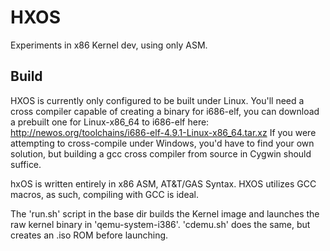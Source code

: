 # HXOS
Experiments in x86 Kernel dev, using only ASM.

## Build
HXOS is currently only configured to be built under Linux.
You'll need a cross compiler capable of creating a binary for i686-elf, you can download a prebuilt one for Linux-x86_64 to i686-elf here: http://newos.org/toolchains/i686-elf-4.9.1-Linux-x86_64.tar.xz
If you were attempting to cross-compile under Windows, you'd have to find your own solution, but building a gcc cross compiler from source in Cygwin should suffice.

hxOS is written entirely in x86 ASM, AT&T/GAS Syntax. HXOS utilizes GCC macros, as such, compiling with GCC is ideal.

The 'run.sh' script in the base dir builds the Kernel image and launches the raw kernel binary in 'qemu-system-i386'. 'cdemu.sh' does the same, but creates an .iso ROM before launching.
